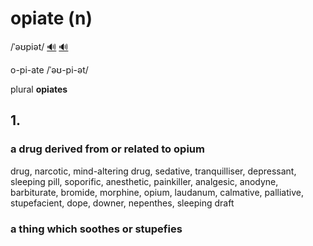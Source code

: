 # opiate (n)

/ˈəʊpiət/ [🔊](https://www.oxfordlearnersdictionaries.com/media/english/uk_pron/o/opi/opiat/opiate__gb_1.mp3) [🔊](https://www.oxfordlearnersdictionaries.com/media/english/us_pron/o/opi/opiat/opiate__us_1.mp3)

o-pi-ate /ˈəʊ-pi-ət/

plural **opiates**

## 1.

### a drug derived from or related to opium

drug, narcotic, mind-altering drug, sedative, tranquilliser, depressant, sleeping pill, soporific, anesthetic, painkiller, analgesic, anodyne, barbiturate, bromide, morphine, opium, laudanum, calmative, palliative, stupefacient, dope, downer, nepenthes, sleeping draft

### a thing which soothes or stupefies